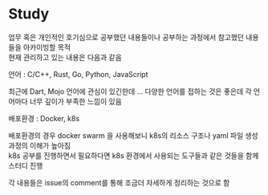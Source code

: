 # Study

업무 혹은 개인적인 호기심으로 공부했던 내용들이나 공부하는 과정에서 참고했던 내용들을 아카이빙할 목적  
현재 관리하고 있는 내용은 다음과 같음

언어 : C/C++, Rust, Go, Python, JavaScript

최근에 Dart, Mojo 언어에 관심이 있긴한데 ... 다양한 언어를 접하는 것은 좋은데 각 언어마다 너무 깊이가 부족한 느낌이 있음

배포환경 : Docker, k8s

배포환경의 경우 docker swarm 을 사용해보니 k8s의 리소스 구조나 yaml 파일 생성과정의 이해가 높아짐  
k8s 공부를 진행하면서 필요하다면 k8s 환경에서 사용되는 도구들과 같은 것들을 함께 스터디 진행

각 내용들은 issue의 comment를 통해 조금더 자세하게 정리하는 것으로 함
